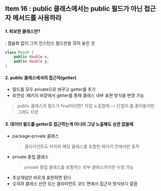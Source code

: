 ## Item 16 : public 클래스에서는 public 필드가 아닌 접근자 메서드를 사용하라

#### 1. 퇴보한 클래스란?
: 캡슐화 없이 그저 인스턴스 필드만을 모아 놓은 것
```java
class Point {
    public double x;
    public double y;
}
```

#### 2. public 클래스에서의 접근자(getter)

- 필드를 모두 private으로 바꾸고 getter를 추가
- 유연성 :패키지 바깥에서 getter를 통해 클래스 내부 표현 방식을 변경 가능

> public 클래스의 필드가 final이라면?
> 직접 노출할때 -> 단점이 좀 줄어들지만 그래도 지양

#### 3. 데이터 필드를 getter로 접근하는게 아니라 그냥 노출해도 상관 없을때

- package-private 클래스
  > 클라이언트도 어차피 해당 클래스를 포함한 패키지 안에서만 동작
- private 중첩 클래스
  > private 중첩 클래스를 포함하는 외부 클래스까지만 수정 가능
- 추상개념만 바르게 표현하면 된다
- 오히려 클래스 선언 또는 클라이언트 코드 면에서 접근자 방식보다 깔끔


